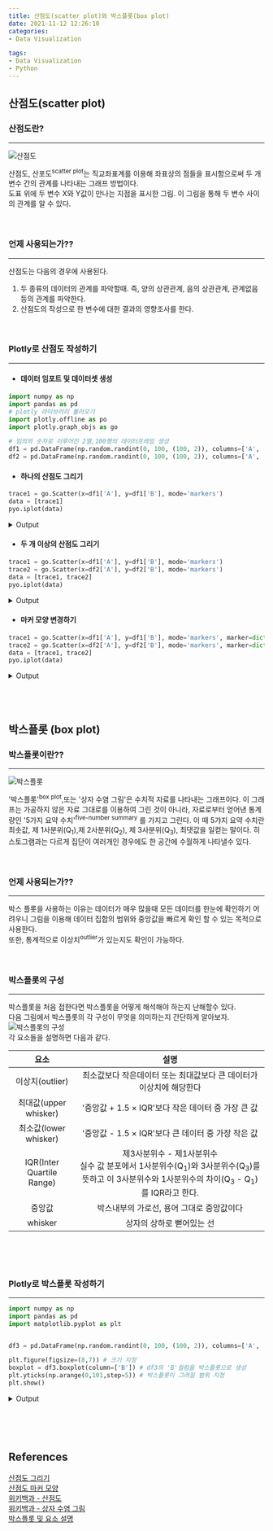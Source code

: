 ```yaml
---
title: 산점도(scatter plot)와 박스플롯(box plot)
date: 2021-11-12 12:26:10
categories: 
- Data Visualization

tags: 
- Data Visualization
- Python
---
```


## 산점도(scatter plot)
### 산점도란?

---
![산점도](/images/Scatterplot_boxplot/Scatter_plot.png)  

산점도, 산포도<sup>scatter plot</sup>는 직교좌표계를 이용해 좌표상의 점들을 표시함으로써 두 개 변수 간의 관계를 나타내는 그래프 방법이다.  
도표 위에  두 변수 X와 Y값이 만나는 지점을 표시한 그림. 이 그림을 통해 두 변수 사이의 관계를 알 수 있다. 
<br><br><br>

### 언제 사용되는가??

---

산점도는 다음의 경우에 사용된다.
1. 두 종류의 데이터의 관계를 파악할때. 즉, 양의 상관관계, 음의 상관관계, 관계없음 등의 관계를 파악한다.
2. 산점도의 작성으로 한 변수에 대한 결과의 영향조사를 한다.
<br><br><br>

### Plotly로 산점도 작성하기

---

* #### 데이터 임포트 및 데이터셋 생성
```python
import numpy as np
import pandas as pd
# plotly 라이브러리 불러오기
import plotly.offline as po
import plotly.graph_objs as go

# 임의의 숫자로 이루어진 2열,100행의 데이터프레임 생성
df1 = pd.DataFrame(np.random.randint(0, 100, (100, 2)), columns=['A', 'B'])
df2 = pd.DataFrame(np.random.randint(0, 100, (100, 2)), columns=['A', 'B'])
```

* #### 하나의 산점도 그리기

```python
trace1 = go.Scatter(x=df1['A'], y=df1['B'], mode='markers')
data = [trace1]
pyo.iplot(data)
```

<details> 
<summary>Output</summary>

![](/images/Scatterplot_boxplot/Scatter_plot-1.png)  

df1이 그대로 산점도로 출력된 모습이다.

</details>

* #### 두 개 이상의 산점도 그리기

```python
trace1 = go.Scatter(x=df1['A'], y=df1['B'], mode='markers')
trace2 = go.Scatter(x=df2['A'], y=df2['B'], mode='markers')
data = [trace1, trace2]
pyo.iplot(data)
```

<details> 
<summary>Output</summary>

![](/images/Scatterplot_boxplot/Scatter_plot-2.png)  

df1과 df2가 한 도표 내에 산점도로 출력된 모습이다.
이렇게 다른 데이터를 표시하고 싶을때에는 출력코드에 새로운 데이터값을 넣어주기만 하면 된다.

</details>

* #### 마커 모양 변경하기

```python
trace1 = go.Scatter(x=df1['A'], y=df1['B'], mode='markers', marker=dict(size=7, color='#D90B0B', symbol=20))
trace2 = go.Scatter(x=df2['A'], y=df2['B'], mode='markers', marker=dict(size=7, color='#F24444', symbol=23))
data = [trace1, trace2]
pyo.iplot(data)
```
<details> 
<summary>Output</summary>

![](/images/Scatterplot_boxplot/Scatter_plot-3.png)  

그림처럼 마커의 모양을 변경 할 수 있다.
`color`옵션은 헥스코드와 rgb값 모두 가능하며, 모양의 경우 매우 다양하므로 포스팅 최하단에 링크를 첨부한다. 

</details>
<br><br><br>

## 박스플롯 (box plot)

### 박스플롯이란??

---

![박스플롯](/images/Scatterplot_boxplot/box_plot.png)  

'박스플롯'<sup>box plot</sup>,또는 '상자 수염 그림'은 수치적 자료를 나타내는 그래프이다. 이 그래프는 가공하지 않은 자료 그대로를 이용하여 그린 것이 아니라, 자료로부터 얻어낸 통계량인 '5가지 요약 수치'<sup>five-number summary</sup> 를 가지고 그린다. 이 때 5갸지 요약 수치란 최솟값, 제 1사분위(Q<sub>1</sub>),제 2사분위(Q<sub>2</sub>), 제 3사분위(Q<sub>3</sub>), 최댓값을 일컫는 말이다. 히스토그램과는 다르게 집단이 여러개인 경우에도 한 공간에 수월하게 나타낼수 있다.
<br><br><br>

### 언제 사용되는가??

---
박스 플롯을 사용하는 이유는 데이터가 매우 많을때 모든 데이터를 한눈에 확인하기 어려우니 그림을 이용해 데이터 집합의 범위와 중앙값을 빠르게 확인 할 수 있는 목적으로 사용한다.  
또한, 통계적으로 이상치<sup>outlier</sup>가 있는지도 확인이 가능하다.
<br><br><br>

### 박스플롯의 구성

---

박스플롯을 처음 접한다면 박스플롯을 어떻게 해석해야 하는지 난해할수 있다.  
다음 그림에서 박스플롯의 각 구성이 무엇을 의미하는지 간단하게 알아보자.  
![박스플롯의 구성](/images/Scatterplot_boxplot/box_plot-1.png)  
각 요소들을 설명하면 다음과 같다.  

|요소|설명|
|:---:|:---:|
|이상치(outlier)|최소값보다 작은데이터 또는 최대값보다 큰 데이터가 이상치에 해당한다|
|최대값(upper whisker)|'중앙값 + 1.5 × IQR'보다 작은 데이터 중 가장 큰 값 |
|최소값(lower whisker)|'중앙값 - 1.5 × IQR'보다 큰 데이터 중 가장 작은 값 |
|IQR(Inter Quartile Range)|제3사분위수 - 제1사분위수<br>실수 값 분포에서 1사분위수(Q<sub>1</sub>)와 3사분위수(Q<sub>3</sub>)를 뜻하고 이 3사분위수와 1사분위수의 차이(Q<sub>3</sub> - Q<sub>1</sub>)를 IQR라고 한다.|
|중앙값|박스내부의 가로선, 용어 그대로 중앙값이다|
|whisker|상자의 상하로 뻗어있는 선|

<br><br><br>


### Plotly로 박스플롯 작성하기

---

```python
import numpy as np
import pandas as pd
import matplotlib.pyplot as plt


df3 = pd.DataFrame(np.random.randint(0, 100, (100, 2)), columns=['A', 'B']) #임의로 수 생성

plt.figure(figsize=(8,7)) # 크기 지정
boxplot = df3.boxplot(column=['B']) # df3의 'B'컬럼을 박스플롯으로 생성
plt.yticks(np.arange(0,101,step=5)) # 박스플롯이 그려질 범위 지정
plt.show()
```

<details> 
<summary>Output</summary>

![](/images/Scatterplot_boxplot/box_plot-2.png)  
위처럼 임의로 생성된 데이터프레임을 이용해 박스플롯을 만들 수 있다.

</details>

<br><br><br>





## References

[산점도 그리기](https://hogni.tistory.com/84)  
[산점도 마커 모양](https://plotly.com/python/marker-style/)  
[위키백과 - 산점도](https://ko.wikipedia.org/wiki/%EC%82%B0%EC%A0%90%EB%8F%84)  
[위키백과 - 상자 수염 그림](https://ko.wikipedia.org/wiki/%EC%83%81%EC%9E%90_%EC%88%98%EC%97%BC_%EA%B7%B8%EB%A6%BC)  
[박스플롯 및 요소 설명](https://codedragon.tistory.com/7012)
